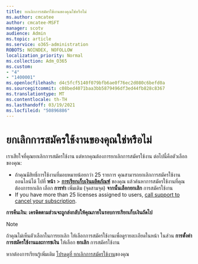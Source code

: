 ```yaml
---
title: ยกเลิกการสมัครใช้งานของคุณใช่หรือไม่
ms.author: cmcatee
author: cmcatee-MSFT
manager: scotv
audience: Admin
ms.topic: article
ms.service: o365-administration
ROBOTS: NOINDEX, NOFOLLOW
localization_priority: Normal
ms.collection: Adm_O365
ms.custom:
- "4"
- "1400001"
ms.openlocfilehash: d4c5fcf5140f079bfb6ae0f76ec2d080c6befd0a
ms.sourcegitcommit: c08bed4071baa3bb5879496df3ed44fb828c8367
ms.translationtype: MT
ms.contentlocale: th-TH
ms.lasthandoff: 03/19/2021
ms.locfileid: "50896886"
---
```

# <a name="canceling-your-subscription"></a>ยกเลิกการสมัครใช้งานของคุณใช่หรือไม่

เราเสียใจที่คุณยกเลิกการสมัครใช้งาน แต่หากคุณต้องการยกเลิกการสมัครใช้งาน ต่อไปนี้คือตัวเลือกของคุณ:
  
- ถ้าคุณมีสิทธิ์การใช้งานที่มอบหมายน้อยกว่า 25 รายการ คุณสามารถยกเลิกการสมัครใช้งานออนไลน์ได้ ไปที่ **หน้า** \> **[การเรียกเก็บเงินผลิตภัณฑ์](https://go.microsoft.com/fwlink/p/?linkid=842054)** ของคุณ แล้วค้นหาการสมัครใช้งานที่คุณต้องการยกเลิก เลือก **การทํา** เพิ่มเติม (จุดสามจุด) **จากนั้นเลือกยกเลิก** การสมัครใช้งาน
- If you have more than 25 licenses assigned to users, [call support to cancel your subscription](https://docs.microsoft.com/microsoft-365/admin/contact-support-for-business-products?view=o365-worldwide).
  
**การคืนเงิน: เครดิตตามส่วนจะถูกส่งกลับให้คุณภายในรอบการเรียกเก็บเงินถัดไป**

> [!NOTE]
> ถ้าคุณไม่เห็นตัวเลือกในการยกเลิก ให้เลือกการสมัครใช้งานเพื่อดูรายละเอียดในหน้า ในส่วน **การตั้งค่าการสมัครใช้งานและการชเงิน** ให้เลือก **ยกเลิก** การสมัครใช้งาน

หากต้องการเรียนรู้เพิ่มเติม [โปรดดูที่ ยกเลิกการสมัครใช้งาน](https://docs.microsoft.com/microsoft-365/commerce/subscriptions/cancel-your-subscription)ของคุณ
